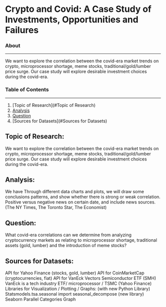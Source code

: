 # Crypto and Covid: A Case Study of Investments, Opportunities and Failures 

### About ###
-----------------------------
We want to explore the correlation between the covid-era market trends on crypto, microprocessor shortage, meme stocks, traditional/gold/lumber price surge. Our case study will explore desirable investment choices during the covid-era. 

### Table of Contents ### 
-----------------------------
1. [Topic of Research](#Topic of Research) 
2. [Analysis](#Analysis) 
3. [Question](#Question) 
4. [Sources for Datasets](#Sources for Datasets) 
 

## Topic of Research: 
We want to explore the correlation between the covid-era market trends on crypto, microprocessor shortage, meme stocks, traditional/gold/lumber price surge. Our case study will explore desirable investment choices during the covid-era. 

## Analysis: 
We have Through different data charts and plots, we will draw some conclusions patterns, and show whether there is strong or weak correlation. Positive versus negative news on certain date, and include news sources. (The NY Times, The Toronto Star, The Economist) 

## Question:
What covid-era correlations can we determine from analyzing cryptocurrency markets as relating to microprocessor shortage, traditional assets (gold, lumber) and the introduction of meme stocks? 

## Sources for Datasets: 
API for Yahoo Finance (stocks, gold, lumber) 
API for CoinMarketCap (cryptocurrencies, fiat) 
API  for VanEck Vectors Semiconductor ETF (SMH)
VanEck is a tech industry ETF/ microprocessor / TSMC  (Yahoo Finance)
Libraries for Visualization / Plotting / Graphs: (with new Python Library)
Statsmodels.tsa.seasonal import seasonal_decompose (new library)
Seaborn 
Parallel Categories Graph 
